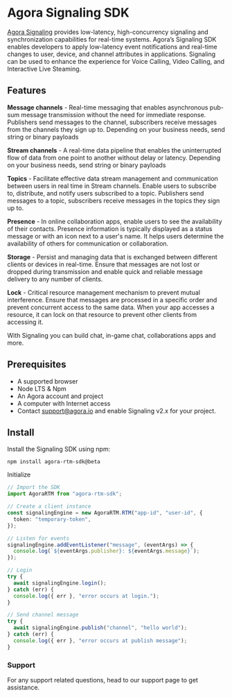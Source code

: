# Agora Signaling SDK

[Agora Signaling](https://docs-beta.agora.io/en/signaling/overview/product-overview) provides low-latency, high-concurrency signaling and synchronization capabilities for real-time systems. Agora’s Signaling SDK enables developers to apply low-latency event notifications and real-time changes to user, device, and channel attributes in applications. Signaling can be used to enhance the experience for Voice Calling, Video Calling, and Interactive Live Steaming.

## Features

**Message channels** - Real-time messaging that enables asynchronous pub-sum message transmission without the need for immediate response. Publishers send messages to the channel, subscribers receive messages from the channels they sign up to. Depending on your business needs, send string or binary payloads

**Stream channels** - A real-time data pipeline that enables the uninterrupted flow of data from one point to another without delay or latency. Depending on your business needs, send string or binary payloads

**Topics** - Facilitate effective data stream management and communication between users in real time in Stream channels. Enable users to subscribe to, distribute, and notify users subscribed to a topic. Publishers send messages to a topic, subscribers receive messages in the topics they sign up to.

**Presence** - In online collaboration apps, enable users to see the availability of their contacts. Presence information is typically displayed as a status message or with an icon next to a user's name. It helps users determine the availability of others for communication or collaboration.

**Storage** - Persist and managing data that is exchanged between different clients or devices in real-time. Ensure that messages are not lost or dropped during transmission and enable quick and reliable message delivery to any number of clients.

**Lock** - Critical resource management mechanism to prevent mutual interference. Ensure that messages are processed in a specific order and prevent concurrent access to the same data. When your app accesses a resource, it can lock on that resource to prevent other clients from accessing it.

With Signaling you can build chat, in-game chat, collaborations apps and more.

## Prerequisites

- A supported browser
- Node LTS & Npm
- An Agora account and project
- A computer with Internet access
- Contact support@agora.io and enable Signaling v2.x for your project.

## Install

Install the Signaling SDK using npm:

`npm install agora-rtm-sdk@beta`

Initialize

```ts
// Import the SDK
import AgoraRTM from "agora-rtm-sdk";

// Create a client instance
const signalingEngine = new AgoraRTM.RTM("app-id", "user-id", {
  token: "temporary-token",
});

// Listen for events
signalingEngine.addEventListener("message", (eventArgs) => {
  console.log(`${eventArgs.publisher}: ${eventArgs.message}`);
});

// Login
try {
  await signalingEngine.login();
} catch (err) {
  console.log({ err }, "error occurs at login.");
}

// Send channel message
try {
  await signalingEngine.publish("channel", "hello world");
} catch (err) {
  console.log({ err }, "error occurs at publish message");
}
```

### Support

For any support related questions, head to our support page to get assistance.
